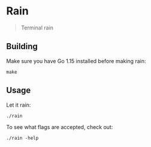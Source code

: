 # Rain

> Terminal rain

## Building

Make sure you have Go 1.15 installed before making rain:

```
make
```

## Usage

Let it rain:

```
./rain
```

To see what flags are accepted, check out:

```
./rain -help
```
